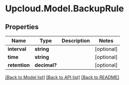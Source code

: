 # Upcloud.Model.BackupRule
## Properties

Name | Type | Description | Notes
------------ | ------------- | ------------- | -------------
**interval** | **string** |  | [optional] 
**time** | **string** |  | [optional] 
**retention** | **decimal?** |  | [optional] 

[[Back to Model list]](../README.md#documentation-for-models) [[Back to API list]](../README.md#documentation-for-api-endpoints) [[Back to README]](../README.md)

